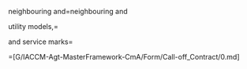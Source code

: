 neighbouring and=neighbouring and

utility models,=</i>

and service marks=</i>

=[G/IACCM-Agt-MasterFramework-CmA/Form/Call-off_Contract/0.md]

